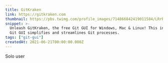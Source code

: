 ```yaml
---
title: GitKraken
link: https://gitkraken.com
thumbnail: https://pbs.twimg.com/profile_images/714866842419011584/LRrR48qp_400x400.jpg
snippet: >-
  Unleash GitKraken, the free Git GUI for Windows, Mac & Linux! This intuitive
  Git GUI simplifies and streamlines Git processes.
tags: ["git-gui"]
createdAt: 2021-06-21T00:00:00.000Z
---
```

Solo user